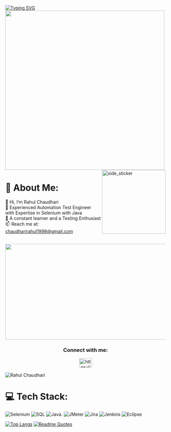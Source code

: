 [![Typing SVG](https://readme-typing-svg.herokuapp.com?font=Fira+Code&duration=3000&pause=1000&width=435&lines=Automation+Test+Engineer+;Testing+Web+Applications)](https://git.io/typing-svg)
<br>
<img src="https://developers.giphy.com/branch/master/static/api-512d36c09662682717108a38bbb5c57d.gif" width="500"  >
<img align="right" width=200px height=200px alt="side_sticker" src="https://media.giphy.com/media/TEnXkcsHrP4YedChhA/giphy.gif" />
<br>

# 💫 About Me:
👋 Hi, I’m Rahul Chaudhari<br>👀 Experienced Automation Test Engineer with Expertise in Selenium with Java <br>🌱 A constant learner and a Testing Enthusiast<br>📫 Reach me at: chaudharirahul1998@gmail.com<br><br>
<div align="center">
  <img src="https://media.giphy.com/media/dWesBcTLavkZuG35MI/giphy.gif" width="600" height="300"/>
</div>

<h3 align="center">Connect with me:</h3>
<p align="center">
<a href="https://www.linkedin.com/in/rahul-chaudhari-66725621b/" target="blank"><img align="center" src="https://raw.githubusercontent.com/rahuldkjain/github-profile-readme-generator/master/src/images/icons/Social/linked-in-alt.svg" alt="https://www.linkedin.com/in/rahul-chaudhari-66725621b/" height="30" width="40" /></a>
</p>

<img src="https://komarev.com/ghpvc/?username=rahul-test-eng&label=Profile+Visitors&color=blue" alt="Rahul Chaudhari" />

# 💻 Tech Stack:
![Selenium](https://img.shields.io/badge/-selenium-%43B02A?style=for-the-badge&logo=selenium&logoColor=white) ![SQL](https://img.shields.io/badge/sql-%2307405e.svg?style=for-the-badge&logo=sqlite&logoColor=white) ![Java](https://img.shields.io/badge/java-%23ED8B00.svg?style=for-the-badge&logo=openjdk&logoColor=white). ![JMeter](https://img.shields.io/badge/JMeter-%23d74c4c.svg?style=for-the-badge&logo=meteor&logoColor=white) ![Jira](https://img.shields.io/badge/jira-%230A0FFF.svg?style=for-the-badge&logo=jira&logoColor=white) ![Jenkins](https://img.shields.io/badge/jenkins-%232C5263.svg?style=for-the-badge&logo=jenkins&logoColor=white) ![Eclipse](https://img.shields.io/badge/Eclipse-FE7A16.svg?style=for-the-badge&logo=Eclipse&logoColor=white)

[![Top Langs](https://github-readme-stats.vercel.app/api/top-langs/?username=rahul-test-eng&layout=compact&theme=vision-friendly-dark)](https://github.com/anuraghazra/github-readme-stats)
[![Readme Quotes](https://quotes-github-readme.vercel.app/api?type=horizontal&theme=dark)](https://github.com/piyushsuthar/github-readme-quotes)

